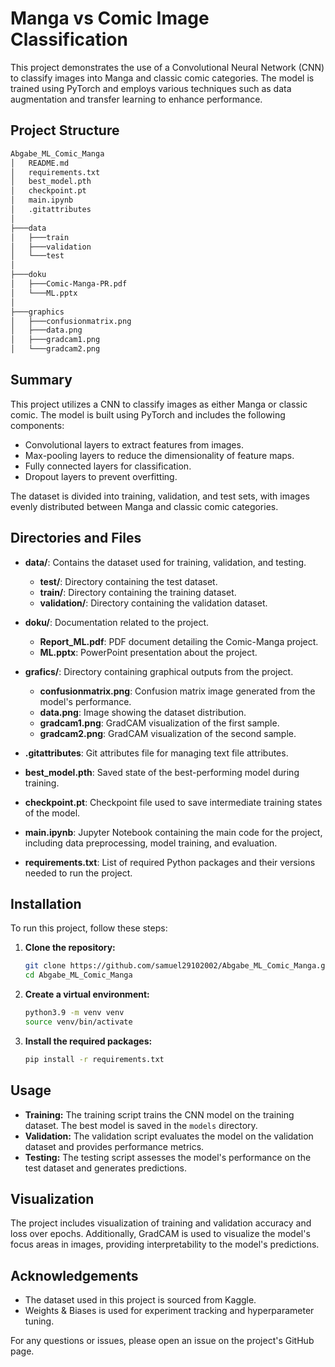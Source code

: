 
# Manga vs Comic Image Classification

This project demonstrates the use of a Convolutional Neural Network (CNN) to classify images into Manga and classic comic categories. The model is trained using PyTorch and employs various techniques such as data augmentation and transfer learning to enhance performance.

## Project Structure

```bash
Abgabe_ML_Comic_Manga
│   README.md
│   requirements.txt
│   best_model.pth
│   checkpoint.pt
│   main.ipynb
│   .gitattributes
│
├───data
│   ├───train
│   ├───validation
│   └───test
│
├───doku
│   ├───Comic-Manga-PR.pdf
│   └───ML.pptx
│
├───graphics
│   ├───confusionmatrix.png
│   ├───data.png
│   ├───gradcam1.png
│   └───gradcam2.png

```

## Summary

This project utilizes a CNN to classify images as either Manga or classic comic. The model is built using PyTorch and includes the following components:
- Convolutional layers to extract features from images.
- Max-pooling layers to reduce the dimensionality of feature maps.
- Fully connected layers for classification.
- Dropout layers to prevent overfitting.

The dataset is divided into training, validation, and test sets, with images evenly distributed between Manga and classic comic categories.

## Directories and Files

- **data/**: Contains the dataset used for training, validation, and testing.
  - **test/**: Directory containing the test dataset.
  - **train/**: Directory containing the training dataset.
  - **validation/**: Directory containing the validation dataset.

- **doku/**: Documentation related to the project.
  - **Report_ML.pdf**: PDF document detailing the Comic-Manga project.
  - **ML.pptx**: PowerPoint presentation about the project.

- **grafics/**: Directory containing graphical outputs from the project.
  - **confusionmatrix.png**: Confusion matrix image generated from the model's performance.
  - **data.png**: Image showing the dataset distribution.
  - **gradcam1.png**: GradCAM visualization of the first sample.
  - **gradcam2.png**: GradCAM visualization of the second sample.

- **.gitattributes**: Git attributes file for managing text file attributes.

- **best_model.pth**: Saved state of the best-performing model during training.

- **checkpoint.pt**: Checkpoint file used to save intermediate training states of the model.

- **main.ipynb**: Jupyter Notebook containing the main code for the project, including data preprocessing, model training, and evaluation.


- **requirements.txt**: List of required Python packages and their versions needed to run the project.


## Installation

To run this project, follow these steps:

1. **Clone the repository:**
    ```bash
    git clone https://github.com/samuel29102002/Abgabe_ML_Comic_Manga.git
    cd Abgabe_ML_Comic_Manga
    ```

2. **Create a virtual environment:**
    ```bash
    python3.9 -m venv venv
    source venv/bin/activate
    ```

3. **Install the required packages:**
    ```bash
    pip install -r requirements.txt
    ```


## Usage

- **Training:** The training script trains the CNN model on the training dataset. The best model is saved in the `models` directory.
- **Validation:** The validation script evaluates the model on the validation dataset and provides performance metrics.
- **Testing:** The testing script assesses the model's performance on the test dataset and generates predictions.

## Visualization

The project includes visualization of training and validation accuracy and loss over epochs. Additionally, GradCAM is used to visualize the model's focus areas in images, providing interpretability to the model's predictions.

## Acknowledgements

- The dataset used in this project is sourced from Kaggle.
- Weights & Biases is used for experiment tracking and hyperparameter tuning.

For any questions or issues, please open an issue on the project's GitHub page.
